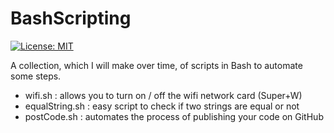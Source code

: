 # BashScripting 

[![License: MIT](https://img.shields.io/badge/License-MIT-yellow.svg)](https://github.com/Davide-Lotito/BashScripting/blob/master/LICENSE)

A collection, which I will make over time, of scripts in Bash to automate some steps.

* wifi.sh : allows you to turn on / off the wifi network card (Super+W)
* equalString.sh : easy script to check if two strings are equal or not
* postCode.sh : automates the process of publishing your code on GitHub
